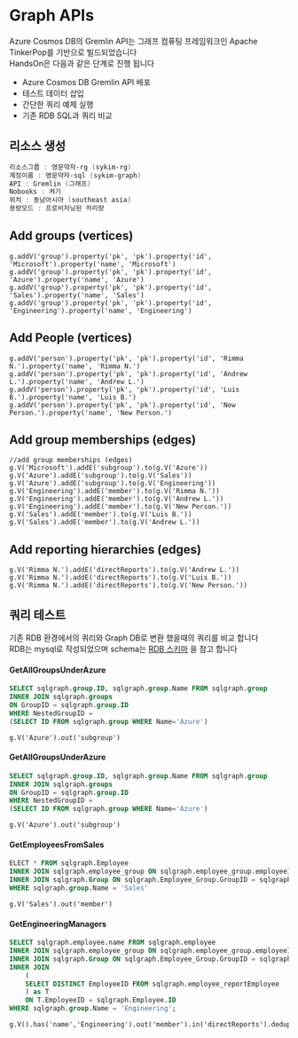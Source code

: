 # Graph APIs
Azure Cosmos DB의 Gremlin API는 그래프 컴퓨팅 프레임워크인 Apache TinkerPop를 기반으로 빌드되었습니다  
HandsOn은 다음과 같은 단계로 진행 됩니다  

- Azure Cosmos DB Gremlin API 배포  
- 테스트 데이터 삽입  
- 간단한 쿼리 예제 실행  
- 기존 RDB SQL과 쿼리 비교  

## 리소스 생성

```powershell
리소스그룹 : 영문약자-rg (sykim-rg)
계정이름 : 영문약자-sql (sykim-graph)
API : Gremlin (그래프)
Nobooks : 켜기
위치 : 동남아시아 (southeast asia)
용량모드 : 프로비저닝된 처리량
```

## Add groups (vertices)

```graph
g.addV('group').property('pk', 'pk').property('id', 'Microsoft').property('name', 'Microsoft')
g.addV('group').property('pk', 'pk').property('id', 'Azure').property('name', 'Azure')
g.addV('group').property('pk', 'pk').property('id', 'Sales').property('name', 'Sales')
g.addV('group').property('pk', 'pk').property('id', 'Engineering').property('name', 'Engineering')
```

## Add People (vertices)

```graph
g.addV('person').property('pk', 'pk').property('id', 'Rimma N.').property('name', 'Rimma N.')
g.addV('person').property('pk', 'pk').property('id', 'Andrew L.').property('name', 'Andrew L.')
g.addV('person').property('pk', 'pk').property('id', 'Luis B.').property('name', 'Luis B.')
g.addV('person').property('pk', 'pk').property('id', 'New Person.').property('name', 'New Person.')
```

## Add group memberships (edges)

```graph
//add group memberships (edges)
g.V('Microsoft').addE('subgroup').to(g.V('Azure'))
g.V('Azure').addE('subgroup').to(g.V('Sales'))
g.V('Azure').addE('subgroup').to(g.V('Engineering'))
g.V('Engineering').addE('member').to(g.V('Rimma N.'))
g.V('Engineering').addE('member').to(g.V('Andrew L.'))
g.V('Engineering').addE('member').to(g.V('New Person.'))
g.V('Sales').addE('member').to(g.V('Luis B.'))
g.V('Sales').addE('member').to(g.V('Andrew L.'))
```

## Add reporting hierarchies (edges)

```graph
g.V('Rimma N.').addE('directReports').to(g.V('Andrew L.'))
g.V('Rimma N.').addE('directReports').to(g.V('Luis B.'))
g.V('Rimma N.').addE('directReports').to(g.V('New Person.'))
```

## 쿼리 테스트
기존 RDB 환경에서의 쿼리와 Graph DB로 변환 했을때의 쿼리를 비교 합니다  
RDB는 mysql로 작성되었으며 schema는 [RDB 스키마](Data/rdb_schema.sql) 을 참고 합니다  

#### GetAllGroupsUnderAzure
``` sql
SELECT sqlgraph.group.ID, sqlgraph.group.Name FROM sqlgraph.group
INNER JOIN sqlgraph.groups
ON GroupID = sqlgraph.group.ID
WHERE NestedGroupID = 
(SELECT ID FROM sqlgraph.group WHERE Name='Azure')
```

``` graph
g.V('Azure').out('subgroup')
```

#### GetAllGroupsUnderAzure
``` sql
SELECT sqlgraph.group.ID, sqlgraph.group.Name FROM sqlgraph.group
INNER JOIN sqlgraph.groups
ON GroupID = sqlgraph.group.ID
WHERE NestedGroupID = 
(SELECT ID FROM sqlgraph.group WHERE Name='Azure')
```

``` graph
g.V('Azure').out('subgroup')
```

#### GetEmployeesFromSales
``` sql
ELECT * FROM sqlgraph.Employee
INNER JOIN sqlgraph.employee_group ON sqlgraph.employee_group.employeeID = sqlgraph.Employee.ID 
INNER JOIN sqlgraph.Group ON sqlgraph.Employee_Group.GroupID = sqlgraph.Group.ID
WHERE sqlgraph.group.Name = 'Sales'
```

``` graph
g.V('Sales').out('member')
```

#### GetEngineeringManagers
``` sql
SELECT sqlgraph.employee.name FROM sqlgraph.employee
INNER JOIN sqlgraph.employee_group ON sqlgraph.employee_group.employeeID = sqlgraph.Employee.ID
INNER JOIN sqlgraph.Group ON sqlgraph.Employee_Group.GroupID = sqlgraph.Group.ID
INNER JOIN 
	(
	SELECT DISTINCT EmployeeID FROM sqlgraph.employee_reportEmployee 
	) as T
	ON T.EmployeeID = sqlgraph.Employee.ID
WHERE sqlgraph.group.Name = 'Engineering';
```

``` graph
g.V().has('name','Engineering').out('member').in('directReports').dedup().values('name')
```
